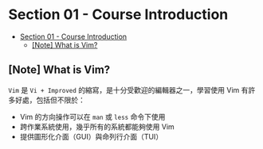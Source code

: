 # Section 01 - Course Introduction

- [Section 01 - Course Introduction](#section-01---course-introduction)
  - [[Note] What is Vim?](#note-what-is-vim)

## [Note] What is Vim?

`Vim` 是 `Vi + Improved` 的縮寫，是十分受歡迎的編輯器之一，學習使用 Vim 有許多好處，包括但不限於：

- Vim 的方向操作可以在 `man` 或 `less` 命令下使用
- 跨作業系統使用，幾乎所有的系統都能夠使用 Vim
- 提供圖形化介面（GUI）與命列行介面（TUI）